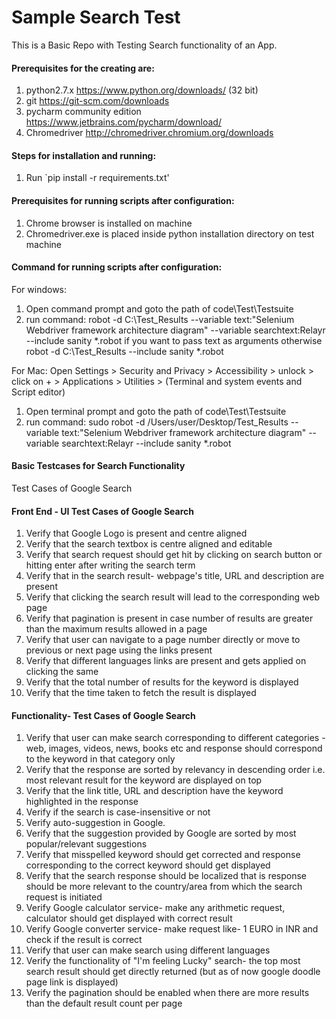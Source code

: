 
# Sample Search Test

This is a Basic Repo with Testing Search functionality of an App.

#### Prerequisites for the creating are:
1) python2.7.x https://www.python.org/downloads/ (32 bit)
2) git https://git-scm.com/downloads 
3) pycharm community edition https://www.jetbrains.com/pycharm/download/ 
4) Chromedriver http://chromedriver.chromium.org/downloads

#### Steps for installation and running:
1) Run `pip install -r requirements.txt'

#### Prerequisites for running scripts after configuration:
1) Chrome browser is installed on machine
2) Chromedriver.exe is placed inside python installation directory on test machine

#### Command for running scripts after configuration:
For windows:
1) Open command prompt and goto the path of code\Test\Testsuite
2) run command: robot -d C:\Test_Results --variable text:"Selenium Webdriver framework architecture diagram" --variable searchtext:Relayr  --include sanity *.robot if you want to pass text as arguments
otherwise robot -d C:\Test_Results --include sanity *.robot

For Mac:
Open Settings > Security and Privacy > Accessibility > unlock > click on + > Applications > Utilities > (Terminal and system events and Script editor)
1) Open terminal prompt and goto the path of code\Test\Testsuite
2) run command: sudo  robot -d /Users/user/Desktop/Test_Results --variable text:"Selenium Webdriver framework architecture diagram" --variable searchtext:Relayr  --include sanity *.robot



#### Basic Testcases for Search Functionality
Test Cases of Google Search
#### Front End - UI Test Cases of Google Search
1. Verify that Google Logo is present and centre aligned
2. Verify that the search textbox is centre aligned and editable
3. Verify that search request should get hit by clicking on search button or hitting enter after writing the search term
4. Verify that in the search result- webpage's title, URL and description are present
5. Verify that clicking the search result will lead to the corresponding web page
6. Verify that pagination is present in case number of results are greater than the maximum results allowed in a page
7. Verify that user can navigate to a page number directly or move to previous or next page using the links present
8. Verify that different languages links are present and gets applied on clicking the same
9. Verify that the total number of results for the keyword is displayed
10. Verify that the time taken to fetch the result is displayed

#### Functionality- Test Cases of Google Search
1. Verify that user can make search corresponding to different categories - web, images, videos, news, books etc and response should correspond to the keyword in that category only
2. Verify that the response are sorted by relevancy in descending order i.e. most relevant result for the keyword are displayed on top
3. Verify that the link title, URL and description have the keyword highlighted in the response
4. Verify if the search is case-insensitive or not
5. Verify auto-suggestion in Google. 
6. Verify that the suggestion provided by Google are sorted by most popular/relevant suggestions
7. Verify that misspelled keyword should get corrected and response corresponding to the correct keyword should get displayed
8. Verify that the search response should be localized that is response should be more relevant to the country/area from which the search request is initiated
9. Verify Google calculator service- make any arithmetic request, calculator should get displayed with correct result
10. Verify Google converter service- make request like- 1 EURO in INR and check if the result is correct
11. Verify that user can make search using different languages
12. Verify the functionality of "I'm feeling Lucky" search- the top most search result should get directly returned (but as of now google doodle page link is displayed)
13. Verify the pagination should be enabled when there are more results than the default result count per page


